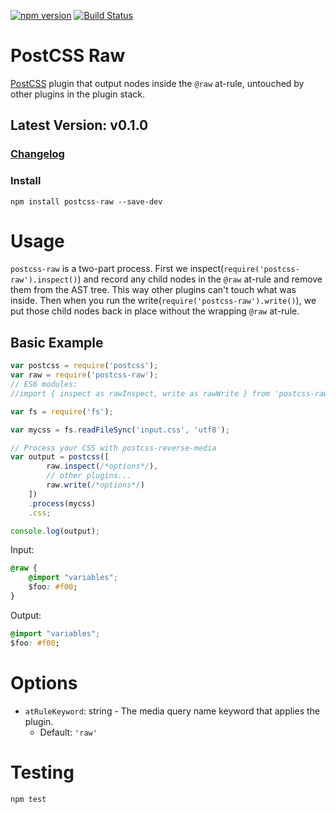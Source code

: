 [![npm version](https://img.shields.io/npm/v/npm.svg)](https://www.npmjs.com/package/postcss-raw) [![Build Status](https://travis-ci.org/MadLittleMods/postcss-raw.svg)](https://travis-ci.org/MadLittleMods/postcss-raw)

# PostCSS Raw

[PostCSS](https://github.com/postcss/postcss) plugin that output nodes inside the `@raw` at-rule, untouched by other plugins in the plugin stack.

## Latest Version: v0.1.0

### [Changelog](https://github.com/MadLittleMods/postcss-raw/blob/master/CHANGELOG.md)

### Install

`npm install postcss-raw --save-dev`

# Usage

`postcss-raw` is a two-part process. First we inspect(`require('postcss-raw').inspect()`) and record any child nodes in the `@raw` at-rule and remove them from the AST tree. This way other plugins can't touch what was inside. Then when you run the write(`require('postcss-raw').write()`), we put those child nodes back in place without the wrapping `@raw` at-rule.

## Basic Example

```js
var postcss = require('postcss');
var raw = require('postcss-raw');
// ES6 modules:
//import { inspect as rawInspect, write as rawWrite } from 'postcss-raw';

var fs = require('fs');

var mycss = fs.readFileSync('input.css', 'utf8');

// Process your CSS with postcss-reverse-media
var output = postcss([
		raw.inspect(/*options*/),
		// other plugins...
		raw.write(/*options*/)
	])
	.process(mycss)
	.css;

console.log(output);
```

Input:
```css
@raw {
	@import "variables";
	$foo: #f00;
}
```

Output:
```css
@import "variables";
$foo: #f00;
```




# Options

 - `atRuleKeyword`: string - The media query name keyword that applies the plugin.
	  - Default: `'raw'`



# Testing

`npm test`
